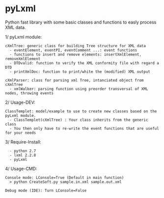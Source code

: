pyLxml
======

Python fast library with some basic classes and functions to easly process XML data.

1/ pyLxml module:
    
    cXmlTree: generic class for building Tree structure for XML data
      - eventElement, eventPI, eventComment ...: event functions
      - functions to insert and remove elements: insertXmlElement, removeXmlElement
      - DTDvalid: function to verify the XML conformity file with regard a DTD
      - printXmlDoc: function to print/white the (modified) XML output
    
    cXmlParser: class for parsing xml Tree, intanciated object from cXmlTree
      - xmlWalker: parsing function using preorder transversal of XML nodes, throwing events
    
2/ Usage-DEV:

    ClassTemplet: model/example to use to create new classes based on the pyLxml module.
      - ClassTemplet(cXmlTree) : Your class inherits from the generic class
      - You then only have to re-write the event functions that are useful for your needs
      
3/ Require-Install:

      - python 2.7
      - lxml 2.2.8
      - pyLxml

4/ Usage-CMD:

    Console mode: LConsole=True (Default in main function) 
      > python CreateSoft.py sample.in.xml sample.out.xml
      
    Debug mode (IDE): Turn LConsole=False
    
